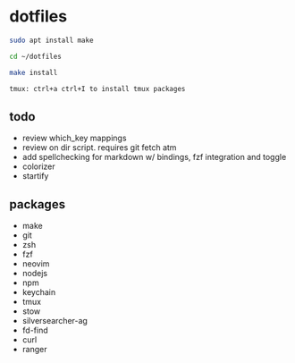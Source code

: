 # dotfiles

```zsh
sudo apt install make

cd ~/dotfiles

make install

tmux: ctrl+a ctrl+I to install tmux packages
```

## todo

- review which_key mappings
- review on dir script. requires git fetch atm
- add spellchecking for markdown w/ bindings, fzf integration and toggle
- colorizer
- startify

## packages

- make
- git
- zsh
- fzf
- neovim
- nodejs
- npm
- keychain
- tmux
- stow
- silversearcher-ag
- fd-find
- curl
- ranger
